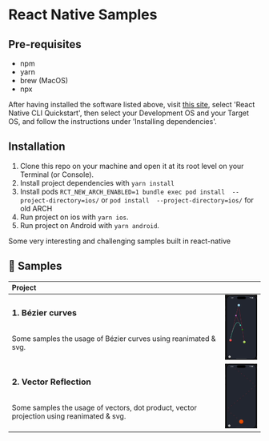 # React Native  Samples
## Pre-requisites

- npm
- yarn
- brew (MacOS)
- npx

After having installed the software listed above, visit 
[this site](https://reactnative.dev/docs/environment-setup), select 'React 
Native CLI Quickstart', then select your Development OS and your Target OS, and 
follow the instructions under 'Installing dependencies'.

## Installation

1. Clone this repo on your machine and open it at its root level on your 
Terminal (or Console).
2. Install project dependencies with `yarn install`
3. Install pods `RCT_NEW_ARCH_ENABLED=1 bundle exec pod install  --project-directory=ios/` or `pod install  --project-directory=ios/` for old ARCH
4. Run project on ios with `yarn ios`.
5. Run project on Android  with `yarn android`.

Some very interesting and challenging samples built in react-native

## 🚀 Samples
| Project | |
| :--- | --- |
| <h3>1. Bézier curves</h3><br>Some samples the usage of Bézier curves using reanimated & svg.<br><br> | <img alt="Bézier curves" src="./src/assets/demo/bazier.gif" width="100"></a> |
| <h3>2. Vector Reflection</h3><br>Some samples the usage of vectors, dot product, vector projection using reanimated & svg.<br><br> | <img alt="Bézier curves" src="./src/assets/demo/reflection.gif" width="100"></a> |